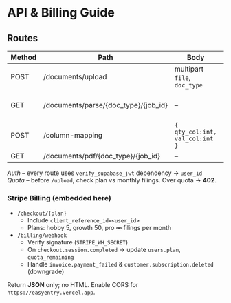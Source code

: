 # API & Billing Guide

## Routes
| Method | Path | Body | Response |
|--------|------|------|----------|
| POST   | /documents/upload | multipart `file`, `doc_type` | `{ job_id }` |
| GET    | /documents/parse/{doc_type}/{job_id} | – | `{ status, needs_mapping?, data?, pdf_url? }` |
| POST   | /column-mapping | `{ qty_col:int, val_col:int }` | `204` |
| GET    | /documents/pdf/{doc_type}/{job_id} | – | `application/pdf` |

*Auth* – every route uses `verify_supabase_jwt` dependency → `user_id`  
*Quota* – before `/upload`, check plan vs monthly filings. Over quota → **402**.

### Stripe Billing (embedded here)
* `/checkout/{plan}`  
  - Include `client_reference_id=<user_id>`  
  - Plans: hobby 5, growth 50, pro ∞ filings per month
* `/billing/webhook`
  - Verify signature (`STRIPE_WH_SECRET`)
  - On `checkout.session.completed` → update `users.plan`, `quota_remaining`
  - Handle `invoice.payment_failed` & `customer.subscription.deleted` (downgrade)

Return **JSON** only; no HTML. Enable CORS for `https://easyentry.vercel.app`.
